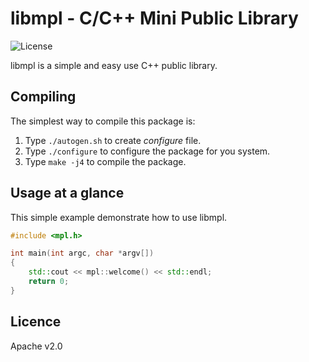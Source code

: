 # libmpl - C/C++ Mini Public Library

![](https://img.shields.io/badge/license-Apache2-green.svg "License")

libmpl is a simple and easy use C++ public library. 

## Compiling

The simplest way to compile this package is:

1. Type `./autogen.sh` to create *configure* file.
2. Type `./configure` to configure the package for you system.
3. Type `make -j4` to compile the package.

## Usage at a glance

This simple example demonstrate how to use libmpl.

~~~~~~~~~~cpp
#include <mpl.h>

int main(int argc, char *argv[])
{
	std::cout << mpl::welcome() << std::endl;
    return 0;
}
~~~~~~~~~~

## Licence

Apache v2.0
